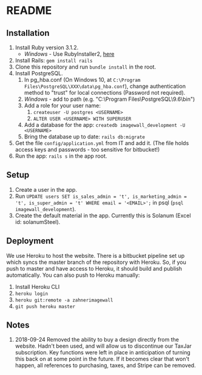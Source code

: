 # README

## Installation
1. Install Ruby version 3.1.2.
	* *Windows* - Use RubyInstaller2, [here](https://github.com/oneclick/rubyinstaller2/releases/tag/2.4.0-8)
1. Install Rails: `gem install rails`
1. Clone this repository and run `bundle install` in the root.
1. Install PostgreSQL.
	1. In pg_hba.conf (On Windows 10, at `C:\Program Files\PostgreSQL\XXX\data\pg_hba.conf`), change authentication method to "trust" for local connections (Password not required).
	1. *Windows* - add to path (e.g. "C:\Program Files\PostgreSQL\9.6\bin")
	1. Add a role for your user name: 
		1. `createuser -U postgres <USERNAME>`
		1. `ALTER USER <USERNAME> WITH SUPERUSER`
	1. Add a database for the app: `createdb imagewall_development -U <USERNAME>`
	1. Bring the database up to date: `rails db:migrate`
1. Get the file `config/application.yml` from IT and add it. (The file holds access keys and passwords - too sensitive for bitbucket!)
1. Run the app: `rails s` in the app root.

## Setup
1. Create a user in the app.
1. Run `UPDATE users SET is_sales_admin = 't', is_marketing_admin = 't', is_super_admin = 't' WHERE email = '<EMAIL>';` in psql (`psql imagewall_development`).
1. Create the default material in the app. Currently this is Solanum (Excel id: solanumSteel).

## Deployment
We use Heroku to host the website. There is a bitbucket pipeline set up which syncs the master branch of the repository with Heroku. So, if you push to master and have access to Heroku, it should build and publish automatically. You can also push to Heroku manually:
1. Install Heroku CLI
1. `heroku login`
1. `heroku git:remote -a zahnerimagewall`
1. `git push heroku master`

## Notes
1. 2018-09-24 Removed the ability to buy a design directly from the website. Hadn't been used, and will allow us to discontinue our TaxJar subscription. Key functions were left in place in anticipation of turning this back on at some point in the future. If it becomes clear that won't happen, all references to purchasing, taxes, and Stripe can be removed.
	